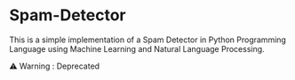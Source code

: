 # Spam-Detector
This is a simple implementation of a Spam Detector in Python Programming Language using Machine Learning and Natural Language Processing.

:warning: Warning : Deprecated
